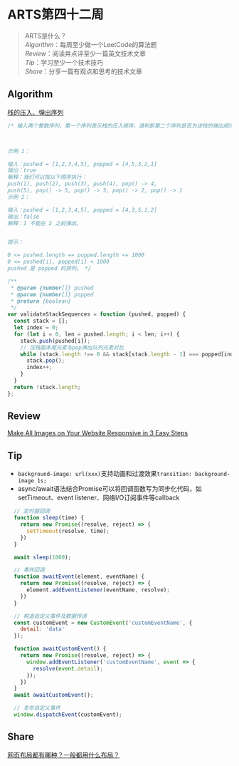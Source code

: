 # ARTS第四十二周

> ARTS是什么？  
  *Algorithm*：每周至少做一个LeetCode的算法题  
  *Review*：阅读并点评至少一篇英文技术文章  
  *Tip*：学习至少一个技术技巧  
  *Share*：分享一篇有观点和思考的技术文章  

## Algorithm

[栈的压入、弹出序列](https://leetcode-cn.com/problems/shu-zu-zhong-shu-zi-chu-xian-de-ci-shu-lcof)

```js
/* 输入两个整数序列，第一个序列表示栈的压入顺序，请判断第二个序列是否为该栈的弹出顺序。假设压入栈的所有数字均不相等。例如，序列 {1,2,3,4,5} 是某栈的压栈序列，序列 {4,5,3,2,1} 是该压栈序列对应的一个弹出序列，但 {4,3,5,1,2} 就不可能是该压栈序列的弹出序列。



示例 1：

输入：pushed = [1,2,3,4,5], popped = [4,5,3,2,1]
输出：true
解释：我们可以按以下顺序执行：
push(1), push(2), push(3), push(4), pop() -> 4,
push(5), pop() -> 5, pop() -> 3, pop() -> 2, pop() -> 1
示例 2：

输入：pushed = [1,2,3,4,5], popped = [4,3,5,1,2]
输出：false
解释：1 不能在 2 之前弹出。


提示：

0 <= pushed.length == popped.length <= 1000
0 <= pushed[i], popped[i] < 1000
pushed 是 popped 的排列。 */

/**
 * @param {number[]} pushed
 * @param {number[]} popped
 * @return {boolean}
 */
var validateStackSequences = function (pushed, popped) {
  const stack = [];
  let index = 0;
  for (let i = 0, len = pushed.length; i < len; i++) {
    stack.push(pushed[i]);
    // 压栈副本尾元素与pop弹出队列元素对比
    while (stack.length !== 0 && stack[stack.length - 1] === popped[index]) {
      stack.pop();
      index++;
    }
  }
  return !stack.length;
};
```

## Review

[Make All Images on Your Website Responsive in 3 Easy Steps](https://ponyfoo.com/articles/make-all-images-on-your-website-responsive-in-3-easy-steps)

## Tip

- `background-image: url(xxx)`支持动画和过渡效果`transition: background-image 1s;`
- async/await语法结合Promise可以将回调函数写为同步化代码，如setTimeout、event listener、网络I/O订阅事件等callback

```js
  // 定时器回调
  function sleep(time) {
    return new Promise((resolve, reject) => {
      setTimeout(resolve, time);
    })
  }

  await sleep(1000);

  // 事件回调
  function awaitEvent(element, eventName) {
    return new Promise((resolve, reject) => {
      element.addEventListener(eventName, resolve);
    })
  }

  // 构造自定义事件及数据传递
  const customEvent = new CustomEvent('customEventName', {
    detail: 'data'
  });

  function awaitCustomEvent() {
    return new Promise((resolve, reject) => {
      window.addEventListener('customEventName', event => {
        resolve(event.detail);
      });
    })
  }
  await awaitCustomEvent();

  // 发布自定义事件
  window.dispatchEvent(customEvent);
```

## Share

[网页布局都有哪种？一般都用什么布局？](https://mp.weixin.qq.com/s/WX4tZkP_EXjcxuRcNBwfmQ)
